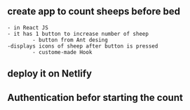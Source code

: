 ## create app to count sheeps before bed

    - in React JS
    - it has 1 button to increase number of sheep
            - button from Ant desing
    -displays icons of sheep after button is pressed
            - custome-made Hook

## deploy it on Netlify

## Authentication befor starting the count
